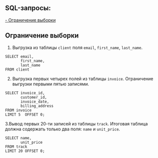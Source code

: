 ## SQL-запросы:
[- Ограничение выборки](#ограничение-выборки)
## Ограничение выборки
1. Выгрузка из таблицы `client` поля `email`, `first_name`, `last_name`.

```
SELECT email,
       first_name,
       last_name
FROM client
```

2. Выгрузка первых четырех полей из таблицы `invoice`. Ограничение выгрузки первыми пятью записями.

```
SELECT invoice_id,
       customer_id,
       invoice_date,
       billing_address
FROM invoice
LIMIT 5  OFFSET 0;
```
3.Вывод первых 20-ти записей из таблицы `track`. Итоговая таблица должна содержать только два поля: `name` и `unit_price`.

```
SELECT name,
       unit_price
FROM track
LIMIT 20 OFFSET 0;

```
